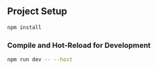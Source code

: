## Project Setup

```sh
npm install
```

### Compile and Hot-Reload for Development

```sh
npm run dev -- --host
```
